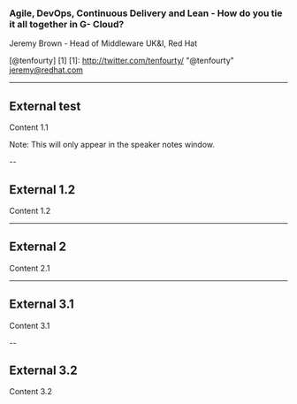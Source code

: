 
### Agile, DevOps, Continuous Delivery and Lean - How do you tie it all together in G- Cloud?
Jeremy Brown - Head of Middleware UK&I, Red Hat

[@tenfourty] [1]
[1]: http://twitter.com/tenfourty/ "@tenfourty"
<jeremy@redhat.com>

---

## External test

Content 1.1

Note: This will only appear in the speaker notes window.

--

## External 1.2

Content 1.2

---

## External 2

Content 2.1

---

## External 3.1

Content 3.1

--

## External 3.2

Content 3.2
